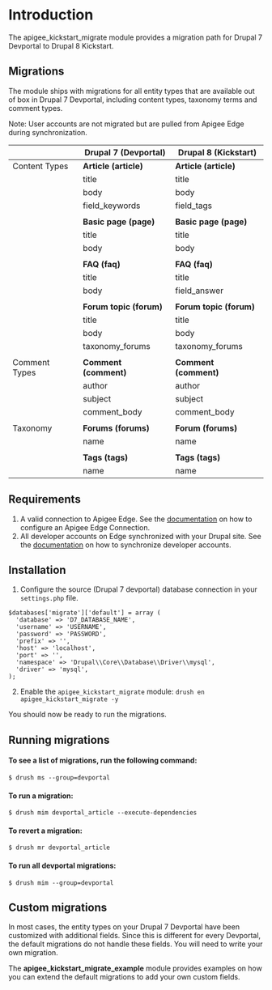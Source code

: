 # Introduction
The apigee_kickstart_migrate module provides a migration path for Drupal 7 
Devportal to Drupal 8 Kickstart.

## Migrations
The module ships with migrations for all entity types that are available out of
box in Drupal 7 Devportal, including content types, taxonomy terms and comment types.

Note: User accounts are not migrated but are pulled from Apigee Edge during synchronization.

|               | Drupal 7 (Devportal)    | Drupal 8 (Kickstart)    |
|---------------|-------------------------|-------------------------|
| Content Types | **Article (article)**   | **Article (article)**   |
|               | title                   | title                   |
|               | body                    | body                    |
|               | field_keywords          | field_tags              |
|               |                         |                         |
|               | **Basic page (page)**   | **Basic page (page)**   |
|               | title                   | title                   |
|               | body                    | body                    |
|               |                         |                         |
|               | **FAQ (faq)**           | **FAQ (faq)**           |
|               | title                   | title                   |
|               | body                    | field_answer            |
|               |                         |                         |
|               | **Forum topic (forum)** | **Forum topic (forum)** |
|               | title                   | title                   |
|               | body                    | body                    |
|               | taxonomy_forums         | taxonomy_forums         |
|               |                         |                         |
| Comment Types | **Comment (comment)**   | **Comment (comment)**   |
|               | author                  | author                  |
|               | subject                 | subject                 |
|               | comment_body            | comment_body            |
|               |                         |                         |
| Taxonomy      | **Forums (forums)**     | **Forum (forums)**      |
|               | name                    | name                    |
|               |                         |                         |
|               | **Tags (tags)**         | **Tags (tags)**         |
|               | name                    | name                    |

## Requirements
1. A valid connection to Apigee Edge. See the [documentation](https://www.drupal.org/docs/8/modules/apigee-edge/configure-the-connection-to-apigee-edge) 
on how to configure an Apigee Edge Connection.
2. All developer accounts on Edge synchronized with your Drupal site. See the [documentation](https://www.drupal.org/docs/8/modules/apigee-edge/synchronize-developers-with-apigee-edge) on how to synchronize 
developer accounts.

## Installation
1. Configure the source (Drupal 7 devportal) database connection in your `settings.php` file.

```
$databases['migrate']['default'] = array (
  'database' => 'D7_DATABASE_NAME',
  'username' => 'USERNAME',
  'password' => 'PASSWORD',
  'prefix' => '',
  'host' => 'localhost',
  'port' => '',
  'namespace' => 'Drupal\\Core\\Database\\Driver\\mysql',
  'driver' => 'mysql',
);
```
2. Enable the `apigee_kickstart_migrate` module: `drush en apigee_kickstart_migrate -y`

You should now be ready to run the migrations.

## Running migrations
#### To see a list of migrations, run the following command: 

`$ drush ms --group=devportal`

#### To run a migration:

`$ drush mim devportal_article --execute-dependencies` 

#### To revert a migration:

`$ drush mr devportal_article`

#### To run all devportal migrations:

`$ drush mim --group=devportal`

## Custom migrations

In most cases, the entity types on your Drupal 7 Devportal have been customized 
with additional fields. Since this is different for every Devportal, the 
default migrations do not handle these fields. You will need to write your 
own migration.

The **apigee_kickstart_migrate_example** module provides examples on how you 
can extend the default migrations to add your own custom fields. 
